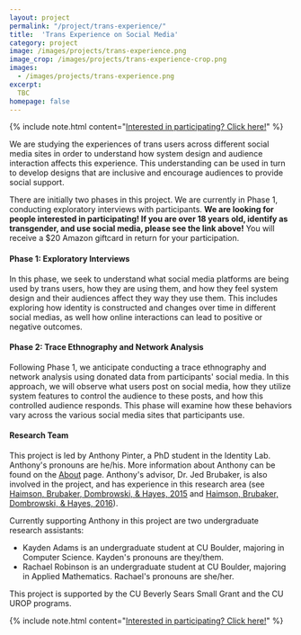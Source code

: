 ```yaml
---
layout: project
permalink: "/project/trans-experience/"
title:  'Trans Experience on Social Media'
category: project
image: /images/projects/trans-experience.png
image_crop: /images/projects/trans-experience-crop.png
images:
  - /images/projects/trans-experience.png
excerpt:
  TBC
homepage: false
---
```


{% include note.html content="[Interested in participating? Click here!](https://goo.gl/forms/JovmT22iTUPElgWE3)" %}

We are studying the experiences of trans users across different social media sites in order to understand how system design and audience interaction affects this experience. This understanding can be used in turn to develop designs that are inclusive and encourage audiences to provide social support.

There are initially two phases in this project. We are currently in Phase 1, conducting exploratory interviews with participants. __We are looking for people interested in participating! If you are over 18 years old, identify as transgender, and use social media, please see the link above!__ You will receive a $20 Amazon giftcard in return for your participation.

#### Phase 1: Exploratory Interviews

In this phase, we seek to understand what social media platforms are being used by trans users, how they are using them, and how they feel system design and their audiences affect they way they use them. This includes exploring how identity is constructed and changes over time in different social medias, as well how online interactions can lead to positive or negative outcomes.

#### Phase 2: Trace Ethnography and Network Analysis

Following Phase 1, we anticipate conducting a trace ethnography and network analysis using donated data from participants' social media. In this approach, we will observe what users post on social media, how they utilize system features to control the audience to these posts, and how this controlled audience responds. This phase will examine how these behaviors vary across the various social media sites that participants use.

#### Research Team

This project is led by Anthony Pinter, a PhD student in the Identity Lab. Anthony's pronouns are he/his. More information about Anthony can be found on the [About](http://cmci.colorado.edu/idlab/about/) page. Anthony's advisor, Dr. Jed Brubaker, is also involved in the project, and has experience in this research area (see [Haimson, Brubaker, Dombrowski, & Hayes, 2015](http://cmci.colorado.edu/idlab/assets/bibliography/pdf/p1176-haimson.pdf) and [Haimson, Brubaker, Dombrowski, & Hayes, 2016](http://cmci.colorado.edu/idlab/assets/bibliography/pdf/p2895-haimson.pdf)).

Currently supporting Anthony in this project are two undergraduate research assistants:
- Kayden Adams is an undergraduate student at CU Boulder, majoring in Computer Science. Kayden's pronouns are they/them.
- Rachael Robinson is an undergraduate student at CU Boulder, majoring in Applied Mathematics. Rachael's pronouns are she/her.

This project is supported by the CU Beverly Sears Small Grant and the CU UROP programs.

{% include note.html content="[Interested in participating? Click here!](https://goo.gl/forms/JovmT22iTUPElgWE3)" %}
